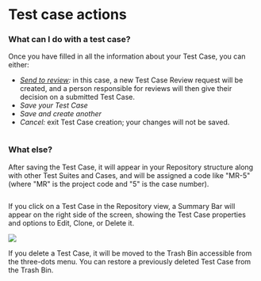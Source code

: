 # Test case actions

### What can I do with a test case? <a href="#h_d0eea20146" id="h_d0eea20146"></a>

Once you have filled in all the information about your Test Case, you can either:

* [_Send to review_](https://help.qase.io/en/articles/5563713-test-case-review)_:_ in this case, a new Test Case Review request will be created, and a person responsible for reviews will then give their decision on a submitted Test Case.
* _Save your Test Case_
* _Save and create another_
* _Cancel:_ exit Test Case creation; your changes will not be saved.

<figure><img src="https://qase.intercom-attachments-7.com/i/o/595197375/c8323a8dcf2cca4c89571971/TY9K_1CVDNECXozEJ63J4MYoKvlqX0GEy89M-6vxTztwZ_E0csxDjZ7JwFU9SyLGhi7bIc02Z41R-J3zKLCljy125_bLNpb9GriD3LrD8DlSGrWltyOpNTySAdLDpRIU8No4TA22JJM-sH0LjrBJ2sVN9LA1k0f5BGMx9HbkeSAiz02B2TwImZufCw" alt=""><figcaption></figcaption></figure>

### What else?

After saving the Test Case, it will appear in your Repository structure along with other Test Suites and Cases, and will be assigned a code like "MR-5" (where "MR" is the project code and "5" is the case number).

<figure><img src="https://qase.intercom-attachments-7.com/i/o/595197379/35177fd0da0ca8bd7a134351/dnyq00BUDydeGCVz29tkLtHIBov2Idvf00oe40bLH0j2E-Y9TNis-9FAzjkVrnJp-6BmA0_CRZJFX-hDtZp0Mgr4F2aBwBfnAdhwgpl8AvjItoI7fQbqEgJHsNDjPcnQxBwcdlxqL12HSb06MxmkEackf9PpV1-tvs94Z2rbtabMsRth7j2a1awfig" alt=""><figcaption></figcaption></figure>

If you click on a Test Case in the Repository view, a Summary Bar will appear on the right side of the screen, showing the Test Case properties and options to Edit, Clone, or Delete it.

[![](https://qase.intercom-attachments-7.com/i/o/595197386/c3385f39fe6261d94b9db31b/X-HGGlonY5oQt7dgpkFxymKtcIjcEqPTzDkQPjfxvU4ekCjMmNiaK8D3rxGn3\_nx3kEhE24-LSsQYco6y6--vh8hIg04jIoJoqljoXRzavfZclOUeAlLvto9oVCTdJc60E5Dygx3wkJYW1NbTf-z69xBbEs9aFND7\_\_Je8lzN4hd8kxGGWJoN6XyWA)](https://qase.intercom-attachments-7.com/i/o/595197386/c3385f39fe6261d94b9db31b/X-HGGlonY5oQt7dgpkFxymKtcIjcEqPTzDkQPjfxvU4ekCjMmNiaK8D3rxGn3\_nx3kEhE24-LSsQYco6y6--vh8hIg04jIoJoqljoXRzavfZclOUeAlLvto9oVCTdJc60E5Dygx3wkJYW1NbTf-z69xBbEs9aFND7\_\_Je8lzN4hd8kxGGWJoN6XyWA)

If you delete a Test Case, it will be moved to the Trash Bin accessible from the three-dots menu. You can restore a previously deleted Test Case from the Trash Bin.

<figure><img src="https://qase.intercom-attachments-7.com/i/o/595197398/e62fe6a66d8b4a32e378a2bc/yUxGlkcORo2_Ohj8D5NByVdV7_m8K9O7FlpfvufmR8EPw84K17IKB02BTB3puDD5vUsHC8UlVfDLHjQQM3MW0yvERLE2zBnhDBuKSf8h8ZO3iXXsTXptc16ndEgqokN_qGb3FfmMFj-hP1wwd6iHh4DW15prMX-m9Vxq6KHV4JzcJzqxJkAy69YYCg" alt=""><figcaption></figcaption></figure>

<figure><img src="https://qase.intercom-attachments-7.com/i/o/595197407/f1f6ccfcc2243a10d82e881f/bX4spbLfL4cz2tMH8KAzAtynZd5jKzcu-R3H_V5oviVz48PbHNwstHfg0LpE6pfSvVOkfhTJGZK0_STe99ZRCoHNZaRGxGxs1ocKuG1YT-FS2emaaSuj1Gx_ueWIKwE1HaX4V0QLO3EVsPW7_ptUqcS-hquveNZWDV-j7nVf_hmO83S7Xlf2aDXBGg" alt=""><figcaption></figcaption></figure>
